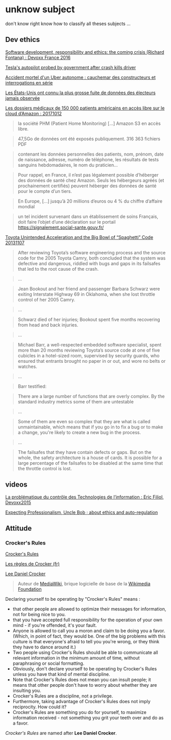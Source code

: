 # unknow subject

don't know right know how to classify all theses subjects ...

## Dev ethics

[Software development, responsibility and ethics: the coming crisis (Richard Fontana) : Devoxx France 2016](https://www.youtube.com/watch?v=___k3hCQHEU&index=10&list=PLTbQvx84FrAS5clN9i8_LFUQxcMY7qXAO)

[Tesla's autopilot probed by government after crash kills driver](http://money.cnn.com/2016/06/30/technology/tesla-autopilot-death/index.html?iid=EL)

[Accident mortel d'un Uber autonome : cauchemar des constructeurs et interrogations en série](http://www.europe1.fr/technologies/accident-mortel-dun-uber-autonome-cauchemar-des-constructeurs-et-interrogations-en-serie-3603995)

[Les États-Unis ont connu la plus grosse fuite de données des électeurs jamais observée](https://www.developpez.net/forums/d1714076/club-professionnels-informatique/actualites/politique/etats-unis-ont-connu-plus-grosse-fuite-donnees-electeurs-jamais-observee/#post9386396)

[Les dossiers médicaux de 150 000 patients américains en accès libre sur le cloud d’Amazon : 20171012](http://www.dsih.fr/article/2672/les-dossiers-medicaux-de-150-000-patients-americains-en-acces-libre-sur-le-cloud-d-amazon.html)

> la société PHM (Patient Home Monitoring) [...] Amazon S3 en accès libre.

> 47,5Go de données ont été exposés publiquement. 316 363 fichiers PDF

> contenant les données personnelles des patients, nom, prénom, date de naissance, adresse, numéro de téléphone, les résultats de tests sanguins hebdomadaires, le nom du praticien...

> Pour rappel, en France, il n’est pas légalement possible d’héberger des données de santé chez Amazon. Seuls les hébergeurs agréés (et prochainement certifiés) peuvent héberger des données de santé pour le compte d’un tiers. 

> En Europe, [...] jusqu’à 20 millions d’euros ou 4 % du chiffre d’affaire mondial

> un tel incident survenant dans un établissement de soins Français, doit faire l’objet d’une déclaration sur le portail https://signalement.social-sante.gouv.fr/

[Toyota Unintended Acceleration and the Big Bowl of “Spaghetti” Code 20131107](http://www.safetyresearch.net/blog/articles/toyota-unintended-acceleration-and-big-bowl-%E2%80%9Cspaghetti%E2%80%9D-code)

> After reviewing Toyota’s software engineering process and the source code for the 2005 Toyota Camry, both concluded 
> that the system was defective and dangerous, riddled with bugs and gaps in its failsafes that led to the root cause of 
> the crash.

> ...

> Jean Bookout and her friend and passenger Barbara Schwarz were exiting Interstate Highway 69 in Oklahoma, when she 
> lost throttle control of her 2005 Camry.

> ...

> Schwarz died of her injuries; Bookout spent five months recovering from head and back injuries.

> ...

> Michael Barr, a well-respected embedded software specialist, spent more than 20 months reviewing Toyota’s source code 
> at one of five cubicles in a hotel-sized room, supervised by security guards, who ensured that entrants brought no 
> paper in or out, and wore no belts or watches.

> ...

> Barr testified:

> There are a large number of functions that are overly complex. By the standard industry metrics some of them are 
> untestable

> ...

> Some of them are even so complex that they are what is called unmaintainable, which means that if you go in to fix 
> a bug or to make a change, you're likely to create a new bug in the process.

> ...

> The failsafes that they have contain defects or gaps. But on the whole, the safety architecture is a house of cards. 
> It is possible for a large percentage of the failsafes to be disabled at the same time that the throttle control is lost.

## videos

[La problématique du contrôle des Technologies de l’information : Eric Filiol, Devoxx2015](https://www.youtube.com/watch?v=Vfb_bgGWptg&index=8&list=PLklQqdqnBkPgctKh1xIvF4eFGtmvUvE2b)

[Expecting Professionalism, Uncle Bob ; about ethics and auto-regulation](https://youtu.be/BSaAMQVq01E?t=1220)

## Attitude

### Crocker's Rules

[Crocker's Rules](http://sl4.org/crocker.html)

[Les règles de Crocker (fr)](http://lilom.com/blog/?p=2681)

[Lee Daniel Crocker](https://fr.wikipedia.org/wiki/Lee_Daniel_Crocker)

> Auteur de [MediaWiki](https://fr.wikipedia.org/wiki/MediaWiki), brique logicielle de base de la [Wikimedia Foundation](https://fr.wikipedia.org/wiki/Wikimedia_Foundation)

Declaring yourself to be operating by "Crocker's Rules" means :

- that other people are allowed to optimize their messages for information, not for being nice to you.  
- that you have accepted full responsibility for the operation of your own mind - if you're offended, it's your fault.  
- Anyone is allowed to call you a moron and claim to be doing you a favor.  
(Which, in point of fact, they would be.  One of the big problems with this culture is that everyone's afraid to 
tell you you're wrong, or they think they have to dance around it.)  
- Two people using Crocker's Rules should be able to communicate all relevant information in the minimum amount of time, 
without paraphrasing or social formatting.  
- Obviously, don't declare yourself to be operating by Crocker's Rules unless you have that kind of mental discipline.
- Note that Crocker's Rules does not mean you can insult people; it means that other people don't have to worry about 
whether they are insulting you.  
- Crocker's Rules are a discipline, not a privilege.  
- Furthermore, taking advantage of Crocker's Rules does not imply reciprocity.  How could it?  
- Crocker's Rules are something you do for yourself, to maximize information received - not something you grit your 
teeth over and do as a favor.

*Crocker's Rules* are named after **Lee Daniel Crocker**.
 
